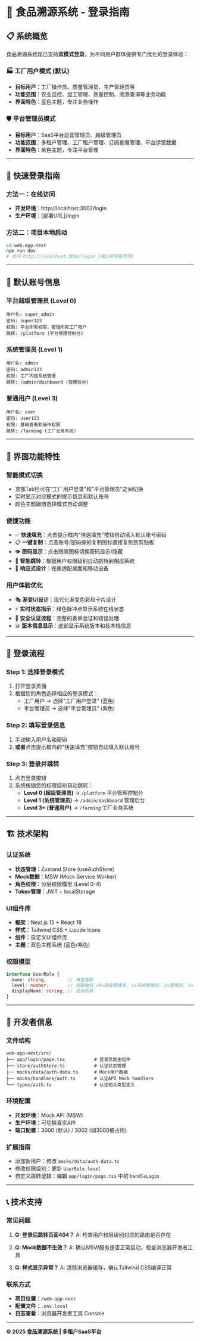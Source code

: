 # 🔐 食品溯源系统 - 登录指南

## 📋 **系统概览**

食品溯源系统现已支持**双模式登录**，为不同用户群体提供专门优化的登录体验：

### 🏭 **工厂用户模式** (默认)
- **目标用户**：工厂操作员、质量管理员、生产管理员等
- **功能范围**：农业监控、加工管理、质量控制、溯源查询等业务功能
- **界面特色**：蓝色主题，专注业务操作

### 🛡️ **平台管理员模式**
- **目标用户**：SaaS平台运营管理员、超级管理员
- **功能范围**：多租户管理、工厂租户管理、订阅套餐管理、平台运营数据
- **界面特色**：紫色主题，专注平台管理

---

## 🎯 **快速登录指南**

### **方法一：在线访问**
- **开发环境**：http://localhost:3002/login
- **生产环境**：[部署URL]/login

### **方法二：项目本地启动**
```bash
cd web-app-next
npm run dev
# 访问 http://localhost:3000/login (端口号可能不同)
```

---

## 🔑 **默认账号信息**

### **平台超级管理员** (Level 0)
```
用户名: super_admin
密码: super123
权限: 平台所有权限，管理所有工厂租户
跳转: /platform (平台管理控制台)
```

### **系统管理员** (Level 1)
```
用户名: admin
密码: admin123
权限: 工厂内部系统管理
跳转: /admin/dashboard (管理后台)
```

### **普通用户** (Level 3)
```
用户名: user
密码: user123
权限: 基础查看和操作权限
跳转: /farming (工厂业务系统)
```

---

## 🎨 **界面功能特性**

### **智能模式切换**
- 顶部Tab栏可在"工厂用户登录"和"平台管理员"之间切换
- 实时显示对应模式的提示信息和默认账号
- 颜色主题跟随选择模式自动调整

### **便捷功能**
- ✅ **快速填充**：点击提示框内"快速填充"按钮自动填入默认账号密码
- 📋 **一键复制**：点击账号/密码旁的复制图标直接复制到剪贴板
- 👁️ **密码显示**：点击眼睛图标切换密码显示/隐藏
- 🔄 **智能跳转**：根据用户权限级别自动跳转到相应系统
- 📱 **响应式设计**：完美适配桌面和移动设备

### **用户体验优化**
- 🎭 **渐变UI设计**：现代化渐变色彩和卡片设计
- ⚡ **实时状态指示**：绿色脉冲点显示系统在线状态
- 🔐 **安全认证流程**：完整的表单验证和错误处理
- 📊 **版本信息显示**：底部显示系统版本和技术栈信息

---

## 🚀 **登录流程**

### **Step 1: 选择登录模式**
1. 打开登录页面
2. 根据您的角色选择相应的登录模式：
   - 工厂用户 → 选择"工厂用户登录" (蓝色)
   - 平台管理员 → 选择"平台管理员" (紫色)

### **Step 2: 填写登录信息**
1. 手动输入用户名和密码
2. **或者**点击提示框内的"快速填充"按钮自动填入默认账号

### **Step 3: 登录并跳转**
1. 点击登录按钮
2. 系统根据您的权限级别自动跳转：
   - **Level 0 (超级管理员)** → `/platform` 平台管理控制台
   - **Level 1 (系统管理员)** → `/admin/dashboard` 管理后台
   - **Level 3+ (普通用户)** → `/farming` 工厂业务系统

---

## 🏗️ **技术架构**

### **认证系统**
- **状态管理**：Zustand Store (useAuthStore)
- **Mock数据**：MSW (Mock Service Worker)
- **角色权限**：分层权限模型 (Level 0-4)
- **Token管理**：JWT + localStorage

### **UI组件库**
- **框架**：Next.js 15 + React 18
- **样式**：Tailwind CSS + Lucide Icons
- **组件**：自定义UI组件库
- **主题**：双色主题系统 (蓝色/紫色)

### **权限模型**
```typescript
interface UserRole {
  name: string;        // 角色名称
  level: number;       // 权限级别 (0=超级管理员, 1=系统管理员, 2=管理员, 3=操作员, 4=查看者)
  displayName: string; // 显示名称
}
```

---

## 🔧 **开发者信息**

### **文件结构**
```
web-app-next/src/
├── app/login/page.tsx           # 登录页面主组件
├── store/authStore.ts           # 认证状态管理
├── mocks/data/auth-data.ts      # Mock用户数据
├── mocks/handlers/auth.ts       # 认证API Mock handlers
└── types/auth.ts                # 认证相关类型定义
```

### **环境配置**
- **开发环境**：Mock API (MSW)
- **生产环境**：可切换真实API
- **端口配置**：3000 (默认) / 3002 (如3000被占用)

### **扩展指南**
- 添加新用户：修改 `mocks/data/auth-data.ts`
- 修改权限级别：更新 `UserRole.level`
- 自定义跳转逻辑：编辑 `app/login/page.tsx` 中的 `handleLogin`

---

## 📞 **技术支持**

### **常见问题**
1. **Q: 登录后跳转页面404？**
   A: 检查用户权限级别对应的路由是否存在

2. **Q: Mock数据不生效？**
   A: 确认MSW服务是否正常启动，检查浏览器开发者工具

3. **Q: 样式显示异常？**
   A: 清除浏览器缓存，确认Tailwind CSS编译正常

### **联系方式**
- **项目位置**：`/web-app-next`
- **配置文件**：`.env.local`
- **日志查看**：浏览器开发者工具 Console

---

**© 2025 食品溯源系统 | 多租户SaaS平台**

